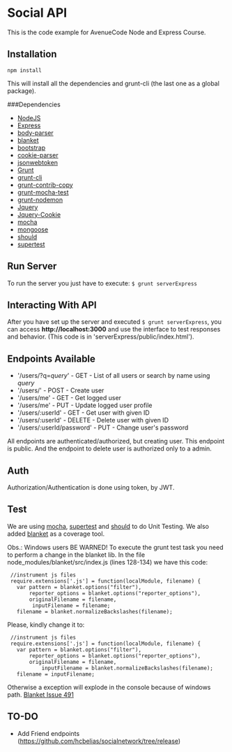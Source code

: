 Social API
==========

  This is the code example for AvenueCode Node and Express Course.

Installation
------------
`npm install`

  This will install all the dependencies and grunt-cli (the last one as a global package).

###Dependencies

  * [NodeJS](https://nodejs.org/)
  * [Express](https://github.com/strongloop/express)
  * [body-parser](https://github.com/expressjs/body-parser)
  * [blanket](https://github.com/alex-seville/blanket)
  * [bootstrap](https://github.com/twbs/bootstrap)
  * [cookie-parser](https://github.com/expressjs/cookie-parser)
  * [jsonwebtoken](https://github.com/auth0/node-jsonwebtoken)
  * [Grunt](http://gruntjs.com/)
  * [grunt-cli](https://github.com/gruntjs/grunt-cli)
  * [grunt-contrib-copy](https://github.com/gruntjs/grunt-contrib-copy)
  * [grunt-mocha-test](https://github.com/pghalliday/grunt-mocha-test)
  * [grunt-nodemon](https://github.com/ChrisWren/grunt-nodemon)
  * [Jquery](https://github.com/jquery/jquery)
  * [Jquery-Cookie](https://github.com/carhartl/jquery-cookie)
  * [mocha](http://mochajs.org/)
  * [mongoose](https://github.com/Automattic/mongoose)
  * [should](https://github.com/shouldjs/should.js)
  * [supertest](https://github.com/visionmedia/supertest)
  
Run Server
----------

  To run the server you just have to execute:
  `$ grunt serverExpress`

Interacting With API
--------------------

  After you have set up the server and executed `$ grunt serverExpress`, you can access **http://localhost:3000** and use
  the interface to test responses and behavior. (This code is in 'serverExpress/public/index.html').

Endpoints Available
-------------------

  * '/users/?q=_query_' - GET - List of all users or search by name using _query_
  * '/users/' - POST - Create user
  * '/users/me' - GET - Get logged user
  * '/users/me' - PUT - Update logged user profile
  * '/users/:userId' - GET - Get user with given ID
  * '/users/:userId' - DELETE - Delete user with given ID
  * '/users/:userId/password' - PUT - Change user's password
  
  All endpoints are authenticated/authorized, but creating user. This endpoint is public. And the endpoint
  to delete user is authorized only to a admin.
  
Auth
----

  Authorization/Authentication is done using token, by JWT.
  
Test
----

  We are using [mocha](http://mochajs.org/), [supertest](https://github.com/visionmedia/supertest) and 
  [should](https://github.com/shouldjs/should.js) to do Unit Testing. We also added 
  [blanket](https://github.com/alex-seville/blanket) as a coverage tool.

  Obs.: Windows users BE WARNED! To execute the grunt test task you need to perform a change in the blanket lib.
  In the file node_modules/blanket/src/index.js (lines 128-134) we have this code:

  ```
   //instrument js files
   require.extensions['.js'] = function(localModule, filename) {
     var pattern = blanket.options("filter"),
         reporter_options = blanket.options("reporter_options"),
         originalFilename = filename,
   		  inputFilename = filename;
     filename = blanket.normalizeBackslashes(filename);
  ```

  Please, kindly change it to:

  ```
   //instrument js files
   require.extensions['.js'] = function(localModule, filename) {
     var pattern = blanket.options("filter"),
         reporter_options = blanket.options("reporter_options"),
         originalFilename = filename,
   			 inputFilename = blanket.normalizeBackslashes(filename);
     filename = inputFilename;

   ```

   Otherwise a exception will explode in the console because of windows path.
   [Blanket Issue 491](https://github.com/alex-seville/blanket/issues/491)
  
TO-DO
-----

  * Add Friend endpoints (https://github.com/hcbelias/socialnetwork/tree/release)